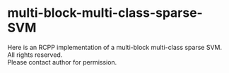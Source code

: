 # multi-block-multi-class-sparse-SVM
Here is an RCPP implementation of a multi-block multi-class sparse SVM.\
All rights reserved.\
Please contact author for permission.
